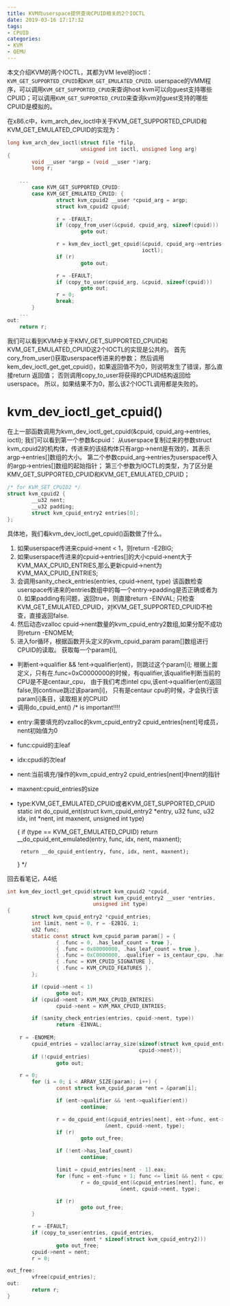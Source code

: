 ```yaml
---
title: KVM向userspace提供查询CPUID相关的2个IOCTL
date: 2019-03-16 17:17:32
tags:
- CPUID
categories:
- KVM
- QEMU
---
```


本文介绍KVM的两个IOCTL，其都为VM level的ioctl：`KVM_GET_SUPPORTED_CPUID`和`KVM_GET_EMULATED_CPUID`.
userspace的VMM程序，可以调用`KVM_GET_SUPPORTED_CPUD`来查询host kvm可以向guest支持哪些CPUID；可以调用`KVM_GET_SUPPORTED_CPUID`来查询kvm对guest支持的哪些CPUID是模拟的。

<!-- more -->

在x86.c中，kvm_arch_dev_ioctl中关于KVM_GET_SUPPORTED_CPUID和KVM_GET_EMULATED_CPUID的实现为：
```C
long kvm_arch_dev_ioctl(struct file *filp,
                        unsigned int ioctl, unsigned long arg) 
{
        void __user *argp = (void __user *)arg;
        long r;
	
	...
        case KVM_GET_SUPPORTED_CPUID:
        case KVM_GET_EMULATED_CPUID: {
                struct kvm_cpuid2 __user *cpuid_arg = argp;
                struct kvm_cpuid2 cpuid;

                r = -EFAULT;
                if (copy_from_user(&cpuid, cpuid_arg, sizeof(cpuid)))
                        goto out; 

                r = kvm_dev_ioctl_get_cpuid(&cpuid, cpuid_arg->entries,        
                                            ioctl);
                if (r)
                        goto out; 

                r = -EFAULT;
                if (copy_to_user(cpuid_arg, &cpuid, sizeof(cpuid)))
                        goto out; 
                r = 0; 
                break;
        }
	...
out:
	return r;
```
我们可以看到KVM中关于KMV_GET_SUPPORTED_CPUID和KVM_GET_EMULATED_CPUID这2个IOCTL的实现是公共的。
首先cory_from_user()获取userspace传进来的参数；
然后调用kem_dev_ioctl_get_get_cpuid()，如果返回值不为0，则说明发生了错误，那么直接return 返回值；
否则调用copy_to_user将获得的CPUID结构返回给userspace。
所以，如果结果不为0，那么该2个IOCTL调用都是失败的。

# kvm_dev_ioctl_get_cpuid()
在上一部函数调用为kvm_dev_ioctl_get_cpuid(&cpuid, cpuid_arg->entries, ioctl);
我们可以看到第一个参数&cpuid： 从userspace复制过来的参数struct kvm_cpuid2的机构体，传进来的该结构体只有argp->nent是有效的，其表示argp->entries[]数组的大小。
第二个参数cpuid_arg->entries为userspace传入的argp->entries[]数组的起始指针；
第三个参数为IOCTL的类型，为了区分是KMV_GET_SUPPORTED_CPUID和KVM_GET_EMULATED_CPUID；
```C
/* for KVM_SET_CPUID2 */
struct kvm_cpuid2 {                                                             
        __u32 nent;
        __u32 padding;
        struct kvm_cpuid_entry2 entries[0];
};
```
具体地，我们看kvm_dev_ioctl_get_cpuid()函数做了什么。
1. 如果userspace传进来cpuid->nent < 1，则return -E2BIG;
2. 如果userspace传进来的cpuid->entries[]的大小cpuid->nent大于KVM_MAX_CPUID_ENTRIES,那么更新cpuid->nent为KVM_MAX_CPUID_ENTRIES;
3. 会调用sanity_check_entries(entries, cpuid->nent, type)
   该函数检查userspace传递来的entries数组中的每一个entry->padding是否正确或者为0.
   如果padding有问题，返回true，则直接return -EINVAL;
   只检查KVM_GET_EMULATED_CPUID，对KVM_GET_SUPPORTED_CPUID不检查，直接返回false.
4. 然后动态vzalloc cpuid->nent数量的kvm_cpuid_entry2数组,如果分配不成功则return -ENOMEM;
5. 进入for循环，根据函数开头定义的kvm_cpuid_param param[]数组进行CPUID的读取。
   获取每一个param[i],
 -  判断ent->qualifier && !ent->qualifier(ent)，则跳过这个param[i];
    根据上面定义，只有在.func=0xC0000000的时候，有qualifier,该qualifie判断当前的CPU是不是centaur_cpu，
    由于我们考虑intel cpu,该ent->qualifier(ent)返回false,则continue跳过该param[i]，
    只有是centaur cpu的时候，才会执行该param[i]条目，读取相关的CPUID
 -  调用do_cpuid_ent()
/* is important!!!!
 * entry:需要填充的vzalloc的kvm_cpuid_entry2 cpuid_entries[nent]号成员，nent初始值为0
 * func:cpuid的主leaf
 * idx:cpudi的次leaf
 * nent:当前填充/操作的kvm_cpuid_entry2 cpuid_entries[nent]中nent的指针
 * maxnent:cpuid_entries的size
 * type:KVM_GET_EMULATED_CPUID或者KVM_GET_SUPPORTED_CPUID
	static int do_cpuid_ent(struct kvm_cpuid_entry2 *entry, u32 func,
		                u32 idx, int *nent, int maxnent, unsigned int type)
	
	{
		if (type == KVM_GET_EMULATED_CPUID)
			return __do_cpuid_ent_emulated(entry, func, idx, nent, maxnent);
	
		return __do_cpuid_ent(entry, func, idx, nent, maxnent);
	} 
 */

回去看笔记，A4纸
```C
int kvm_dev_ioctl_get_cpuid(struct kvm_cpuid2 *cpuid,
                            struct kvm_cpuid_entry2 __user *entries,
                            unsigned int type)
{
        struct kvm_cpuid_entry2 *cpuid_entries;
        int limit, nent = 0, r = -E2BIG, i;
        u32 func;
        static const struct kvm_cpuid_param param[] = {
                { .func = 0, .has_leaf_count = true },
                { .func = 0x80000000, .has_leaf_count = true },
                { .func = 0xC0000000, .qualifier = is_centaur_cpu, .has_leaf_count = true },
                { .func = KVM_CPUID_SIGNATURE },
                { .func = KVM_CPUID_FEATURES },
        };

        if (cpuid->nent < 1)
                goto out;
        if (cpuid->nent > KVM_MAX_CPUID_ENTRIES)
                cpuid->nent = KVM_MAX_CPUID_ENTRIES;

        if (sanity_check_entries(entries, cpuid->nent, type))
                return -EINVAL;
	
	r = -ENOMEM;
        cpuid_entries = vzalloc(array_size(sizeof(struct kvm_cpuid_entry2),
                                           cpuid->nent));
        if (!cpuid_entries)
                goto out;

	r = 0;
        for (i = 0; i < ARRAY_SIZE(param); i++) {
                const struct kvm_cpuid_param *ent = &param[i];

                if (ent->qualifier && !ent->qualifier(ent))
                        continue;

                r = do_cpuid_ent(&cpuid_entries[nent], ent->func, ent->idx,
                                &nent, cpuid->nent, type);
                if (r)
                        goto out_free;

                if (!ent->has_leaf_count)
                        continue;

                limit = cpuid_entries[nent - 1].eax;
                for (func = ent->func + 1; func <= limit && nent < cpuid->nent && r == 0; ++func)
                        r = do_cpuid_ent(&cpuid_entries[nent], func, ent->idx,
                                     &nent, cpuid->nent, type);

                if (r)
                        goto out_free;
        }

        r = -EFAULT;
        if (copy_to_user(entries, cpuid_entries,
                         nent * sizeof(struct kvm_cpuid_entry2)))
                goto out_free;
        cpuid->nent = nent;
        r = 0;

out_free:
        vfree(cpuid_entries);
out:
        return r;
}



